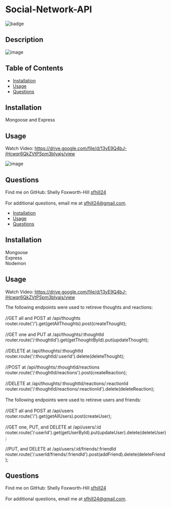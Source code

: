# Social-Network-API

![badge](https://img.shields.io/badge/License-None-blue.svg)<br />

## Description
  ![image](https://user-images.githubusercontent.com/49098706/207756769-46755d8b-4846-4aeb-b5b5-db87c7a41c3e.png)

## Table of Contents

  - [Installation](#installation)
  - [Usage](#usage)
  - [Questions](#questions)
  
  ## Installation
   Mongoose and Express
  
  ## Usage
  Watch Video: https://drive.google.com/file/d/13yE9Q4bJ-jHcwqr6QkZVtPSpm3blyajs/view
  
  ![image](https://user-images.githubusercontent.com/49098706/207756720-c6989395-e070-407c-b0f7-48c272ad0d3e.png)

  
  ## Questions
 Find me on GitHub: Shelly Foxworth-Hill [sfhill24](https://github.com/sfhill24)<br /> 
 </br>
 For additional questions, email me at sfhill24@gmail.com.  
- [Installation](#installation)
- [Usage](#usage)
- [Questions](#questions)

## Installation

Mongoose <br/>
Express <br/>
Nodemon <br/>

## Usage

Watch Video: https://drive.google.com/file/d/13yE9Q4bJ-jHcwqr6QkZVtPSpm3blyajs/view

The following endpoints were used to retireve thoughts and reactions:</br>
</br>
//GET all and POST at /api/thoughts</br>
router.route('/').get(getAllThoughts).post(createThought);</br>
</br>
//GET one and PUT at /api/thoughts/:thoughtId</br>
router.route('/:thoughtId').get(getThoughtById).put(updateThought);</br>
</br>
//DELETE at /api/thoughts/:thoughtId</br>
router.route('/:thoughtId/:userId').delete(deleteThought);</br>
</br>
//POST at /api/thoughts/:thoughtId/reactions</br>
router.route('/:thoughtId/reactions').post(createReaction);</br>
</br>
//DELETE at /api/thoughts/:thoughtId/reactions/:reactionId</br>
router.route('/:thoughtId/reactions/:reactionId').delete(deleteReaction);</br>
</br>
The following endpoints were used to retireve users and friends:</br>
</br>
//GET all and POST at /api/users</br>
router.route('/').get(getAllUsers).post(createUser);</br>
</br>
//GET one, PUT, and DELETE at /api/users/:id</br>
router.route('/:userId').get(getUserById).put(updateUser).delete(deleteUser);</br>
</br>
//PUT, and DELETE at /api/users/:id/friends/:friendId</br>
router.route('/:userId/friends/:friendId').post(addFriend).delete(deleteFriend);</br>

## Questions

Find me on GitHub: Shelly Foxworth-Hill [sfhill24](https://github.com/sfhill24)<br />
</br>
For additional questions, email me at sfhill24@gmail.com.
